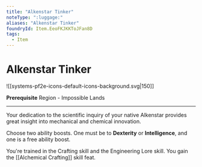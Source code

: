 ```yaml
---
title: "Alkenstar Tinker"
noteType: ":luggage:"
aliases: "Alkenstar Tinker"
foundryId: Item.EeoFKJKKToJFan8D
tags:
  - Item
---
```


# Alkenstar Tinker
![[systems-pf2e-icons-default-icons-background.svg|150]]

**Prerequisite** Region - Impossible Lands

* * *

Your dedication to the scientific inquiry of your native Alkenstar provides great insight into mechanical and chemical innovation.

Choose two ability boosts. One must be to **Dexterity** or **Intelligence**, and one is a free ability boost.

You're trained in the Crafting skill and the Engineering Lore skill. You gain the [[Alchemical Crafting]] skill feat.
